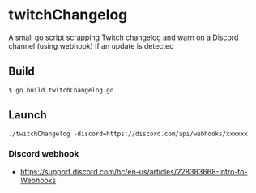 # twitchChangelog

A small go script scrapping Twitch changelog and warn on a Discord channel (using webhook) if an update is detected

## Build

```
$ go build twitchChangelog.go
```

## Launch

```
./twitchChangelog -discord=https://discord.com/api/webhooks/xxxxxx
```

### Discord webhook
 - https://support.discord.com/hc/en-us/articles/228383668-Intro-to-Webhooks
